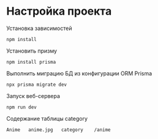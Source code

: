 # Настройка проекта

Установка зависимостей

    npm install

Установить призму

    npm install prisma

Выполнить миграцию БД из конфигурации ORM Prisma

    npx prisma migrate dev

Запуск веб-сервера

    npm run dev

Содержание таблицы category

    Anime   anime.jpg   category    /anime
    